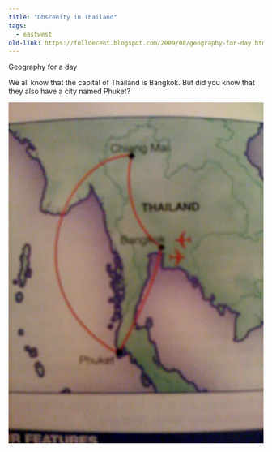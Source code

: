 ```yaml
---
title: "Obscenity in Thailand"
tags: 
  - eastwest	
old-link: https://fulldecent.blogspot.com/2009/08/geography-for-day.html
---
```


Geography for a day

We all know that the capital of Thailand is Bangkok. But did you know that they also have a city named Phuket?

![Phuket](/assets/images/2009-08-22-obscenity-in-thailand.webp)
